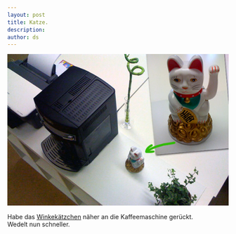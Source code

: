```yaml
---
layout: post
title: Katze.
description:
author: ds
---
```


![Katze](/content/images/2015/02/katze.jpg)

Habe das [Winkekätzchen](http://de.wikipedia.org/wiki/Maneki_Neko) näher an die Kaffeemaschine gerückt.  
Wedelt nun schneller.


